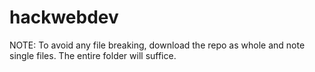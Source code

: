 # hackwebdev

NOTE: To avoid any file breaking, download the repo as whole and note single files. The entire folder will suffice.

